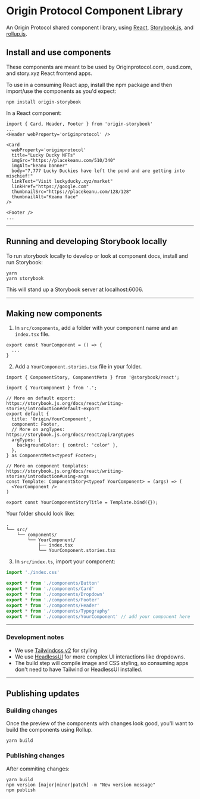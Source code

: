 # Origin Protocol Component Library
An Origin Protocol shared component library, using [React](https://reactjs.org/), [Storybook.js](https://storybook.js.org/), and [rollup.js](https://rollupjs.org/guide/en/).

## Install and use components
These components are meant to be used by Originprotocol.com, ousd.com, and story.xyz React frontend apps.

To use in a consuming React app, install the npm package and then import/use the components as you'd expect:
```shell
npm install origin-storybook
```

In a React component:
```tsx
import { Card, Header, Footer } from 'origin-storybook'
...
<Header webProperty='originprotocol' />

<Card 
  webProperty='originprotocol'
  title="Lucky Ducky NFTs"
  imgSrc="https://placekeanu.com/510/340"
  imgAlt="keanu banner"
  body="7,777 Lucky Duckies have left the pond and are getting into mischief!"
  linkText="Visit luckyducky.xyz/market"
  linkHref="https://google.com"
  thumbnailSrc="https://placekeanu.com/128/128"
  thumbnailAlt="Keanu face"
/>

<Footer />
...
```
---

## Running and developing Storybook locally
To run storybook locally to develop or look at component docs, install and run Storybook:
```shell
yarn
yarn storybook
```
This will stand up a Storybook server at localhost:6006.

---
## Making new components
1. In `src/components`, add a folder with your component name and an `index.tsx` file.
```tsx
export const YourComponent = () => {
  ...
}
```
2. Add a `YourComponent.stories.tsx` file in your folder.
```tsx
import { ComponentStory, ComponentMeta } from '@storybook/react';

import { YourComponent } from '.';

// More on default export: https://storybook.js.org/docs/react/writing-stories/introduction#default-export
export default {
  title: 'Origin/YourComponent',
  component: Footer,
  // More on argTypes: https://storybook.js.org/docs/react/api/argtypes
  argTypes: {
    backgroundColor: { control: 'color' },
  },
} as ComponentMeta<typeof Footer>;

// More on component templates: https://storybook.js.org/docs/react/writing-stories/introduction#using-args
const Template: ComponentStory<typeof YourComponent> = (args) => (
  <YourComponent />
)

export const YourComponentStoryTitle = Template.bind({});
```
Your folder should look like:
```
.
└── src/
    └── components/
        └── YourComponent/
            ├── index.tsx
            └── YourComponent.stories.tsx
```

3. In `src/index.ts`, import your component:
```ts
import './index.css'

export * from './components/Button'
export * from './components/Card'
export * from './components/Dropdown'
export * from './components/Footer'
export * from './components/Header'
export * from './components/Typography'
export * from './components/YourComponent' // add your component here
```

---

### Development notes
* We use [Tailwindcss v2](https://tailwindcss.com/blog/tailwindcss-v2) for styling
* We use [HeadlessUI](https://headlessui.com/) for more complex UI interactions like dropdowns. 
* The build step will compile image and CSS styling, so consuming apps don't need to have Tailwind or HeadlessUI installed.

---

## Publishing updates
### Building changes
Once the preview of the components with changes look good, you'll want to build the components using Rollup.
```shell
yarn build
```

### Publishing changes
After commiting changes:
```shell
yarn build
npm version [major|minor|patch] -m "New version message"
npm publish
```